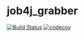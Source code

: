 # job4j_grabber
[![Build Status](https://travis-ci.com/DarkoRockk/job4j_grabber.svg?branch=master)](https://travis-ci.com/DarkoRockk/job4j_grabber)
[![codecov](https://codecov.io/gh/DarkoRockk/job4j_grabber/branch/master/graph/badge.svg)](https://codecov.io/gh/DarkoRockk/job4j_grabber)
